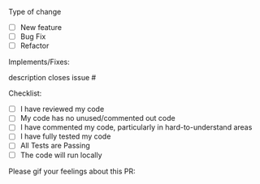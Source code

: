 Type of change

- [ ] New feature
- [ ] Bug Fix
- [ ] Refactor

Implements/Fixes:

description closes issue #

Checklist:

- [ ] I have reviewed my code
- [ ] My code has no unused/commented out code
- [ ] I have commented my code, particularly in hard-to-understand areas
- [ ] I have fully tested my code
- [ ] All Tests are Passing
- [ ] The code will run locally

Please gif your feelings about this PR:
